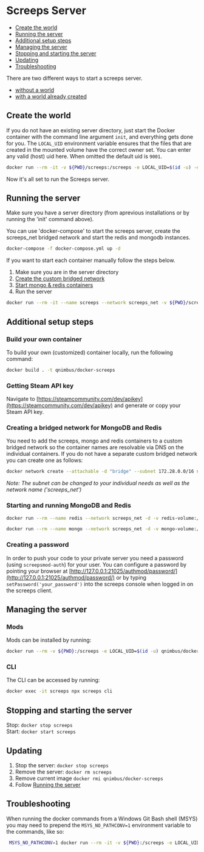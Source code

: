 # Screeps Server <!-- omit in toc -->

- [Create the world](#create-the-world)
- [Running the server](#running-the-server)
- [Additional setup steps](#additional-setup-steps)
- [Managing the server](#managing-the-server)
- [Stopping and starting the server](#stopping-and-starting-the-server)
- [Updating](#updating)
- [Troubleshooting](#troubleshooting)

There are two different ways to start a screeps server.
* [without a world](#create-the-world)
* [with a world already created](#running-the-server)

## Create the world
If you do not have an existing server directory, just start the Docker container with the command line argument `init`, and everything gets done for you. The `LOCAL_UID` environment variable ensures that the files that are created in the mounted volume have the correct owner set. You can enter any valid (host) uid here. When omitted the default uid is `9001`.

```bash
docker run --rm -it -v ${PWD}/screeps:/screeps -e LOCAL_UID=$(id -u) -e STEAM_KEY=YOUR_STEAM_KEY_HERE qnimbus/docker-screeps init
```
Now it's all set to run the Screeps server.

## Running the server
Make sure you have a server directory (from aprevious installations or by running the 'init' command above).

You can use 'docker-compose' to start the screeps server, create the screeps_net bridged network and start the redis and mongodb instances.

```bash
docker-compose -f docker-compose.yml up -d
```

If you want to start each container manually follow the steps below.

1. Make sure you are in the server directory
2. [Create the custom bridged network](#creating-network)
3. [Start mongo & redis containers](#mongo-redis)
4. Run the server
```bash
docker run --rm -it --name screeps --network screeps_net -v ${PWD}/screeps:/screeps -p 21025:21025 -p 21026:21026 -d -e LOCAL_UID=$(id -u) qnimbus/docker-screeps
```

## Additional setup steps

### Build your own container

To build your own (customized) container locally, run the following command:

```bash
docker build . -t qnimbus/docker-screeps
```

### Getting Steam API key

Navigate to [https://steamcommunity.com/dev/apikey](https://steamcommunity.com/dev/apikey) and generate or copy your Steam API key.

### <a name="creating-network"></a>Creating a bridged network for MongoDB and Redis

You need to add the screeps, mongo and redis containers to a custom bridged network so the container names are resolvable via DNS on the individual containers. If you do not have a separate custom bridged network you can create one as follows:

```bash
docker network create --attachable -d "bridge" --subnet 172.28.0.0/16 screeps_net
```

*Note: The subnet can be changed to your individual needs as well as the network name ('screeps_net')*

### <a name="mongo-redis"></a>Starting and running MongoDB and Redis

```bash
docker run --rm --name redis --network screeps_net -d -v redis-volume:/data redis
```

```bash
docker run --rm --name mongo --network screeps_net -d -v mongo-volume:/data/db mongo
```

### Creating a password

In order to push your code to your private server you need a password (using `screepsmod-auth`) for your user. You can configure a password by pointing your browser at 
[http://127.0.0.1:21025/authmod/password/](http://127.0.0.1:21025/authmod/password/) or by typing `setPassword('your_password')` into the screeps console when logged in on the screeps client.

## Managing the server

### Mods
Mods can be installed by running:
```bash
docker run --rm -v ${PWD}:/screeps -e LOCAL_UID=$(id -u) qnimbus/docker-screeps yarn add screepsmod-auth
```
### CLI
The CLI can be accessed by running:
```bash
docker exec -it screeps npx screeps cli
```

## Stopping and starting the server
Stop:
```docker stop screeps```  
Start:
```docker start screeps```

## Updating

1. Stop the server:
  ```docker stop screeps```
2. Remove the server:
  ```docker rm screeps```
3. Remove current image 
  ```docker rmi qnimbus/docker-screeps```
4. Follow [Running the server](#running-the-server)

## Troubleshooting

When running the docker commands from a Windows Git Bash shell (MSYS) you may need to prepend the `MSYS_NO_PATHCONV=1` environment variable to the commands, like so:

```bash
 MSYS_NO_PATHCONV=1 docker run --rm -it -v ${PWD}:/screeps -e LOCAL_UID=$(id -u) -e STEAM_KEY=YOUR_STEAM_KEY_HERE qnimbus/docker-screeps init
```
